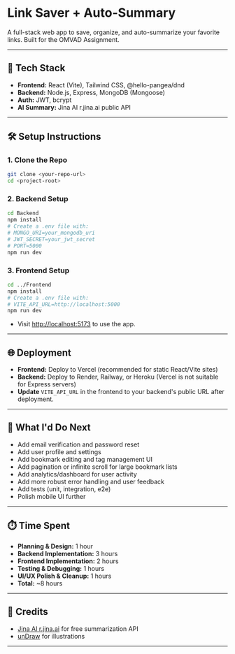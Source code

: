 # Link Saver + Auto-Summary

A full-stack web app to save, organize, and auto-summarize your favorite links. Built for the OMVAD Assignment.

---

## 🚀 Tech Stack

- **Frontend:** React (Vite), Tailwind CSS, @hello-pangea/dnd
- **Backend:** Node.js, Express, MongoDB (Mongoose)
- **Auth:** JWT, bcrypt
- **AI Summary:** Jina AI r.jina.ai public API

---

## 🛠️ Setup Instructions

### 1. **Clone the Repo**
```bash
git clone <your-repo-url>
cd <project-root>
```

### 2. **Backend Setup**
```bash
cd Backend
npm install
# Create a .env file with:
# MONGO_URI=your_mongodb_uri
# JWT_SECRET=your_jwt_secret
# PORT=5000
npm run dev
```

### 3. **Frontend Setup**
```bash
cd ../Frontend
npm install
# Create a .env file with:
# VITE_API_URL=http://localhost:5000
npm run dev
```

- Visit [http://localhost:5173](http://localhost:5173) to use the app.

---

## 🌐 Deployment
- **Frontend:** Deploy to Vercel (recommended for static React/Vite sites)
- **Backend:** Deploy to Render, Railway, or Heroku (Vercel is not suitable for Express servers)
- **Update** `VITE_API_URL` in the frontend to your backend's public URL after deployment.

---

## 📝 What I'd Do Next
- Add email verification and password reset
- Add user profile and settings
- Add bookmark editing and tag management UI
- Add pagination or infinite scroll for large bookmark lists
- Add analytics/dashboard for user activity
- Add more robust error handling and user feedback
- Add tests (unit, integration, e2e)
- Polish mobile UI further

---

## ⏱️ Time Spent
- **Planning & Design:** 1 hour
- **Backend Implementation:** 3 hours
- **Frontend Implementation:** 2 hours
- **Testing & Debugging:** 1 hours
- **UI/UX Polish & Cleanup:** 1 hours
- **Total:** ~8 hours

---

## 🙌 Credits
- [Jina AI r.jina.ai](https://r.jina.ai/) for free summarization API
- [unDraw](https://undraw.co/) for illustrations

---
